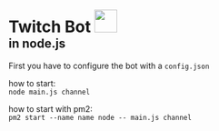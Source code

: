 <div><h1 style="margin-bottom:0px;"> Twitch Bot <img style="height:40px;margin-bottom:0px;" src="https://i.nuuls.com/PmTS.png"></h1>
<h2 style="margin-top:0px;"> in node.js </h2></div>


<p>First you have to configure the bot with a <code>config.json</code></p>
<p style="margin-bottom:0px;">how to start:</p>
<code>node main.js channel</code>

<p style="margin-bottom:0px;">how to start with pm2:</p>
<code>pm2 start --name name node -- main.js channel</code>
